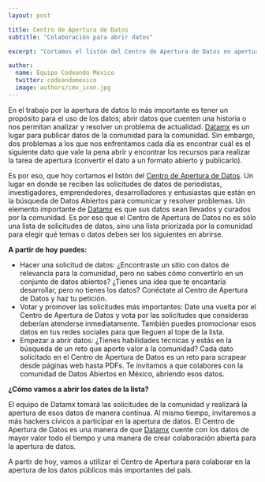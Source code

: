 ```yaml
---
layout: post

title: Centro de Apertura de Datos
subtitle: "Colaboración para abrir datos"

excerpt: "Cortamos el listón del Centro de Apertura de Datos en apertura.datamx.io"

author:
  name: Equipo Codeando México
  twitter: codeandomexico
  image: authors/cmx_icon.jpg
---
```


En el trabajo por la apertura de datos lo más importante es tener un propósito para el uso de los datos; abrir datos 
que cuenten una historia o nos permitan analizar y resolver un problema de actualidad. [Datamx](http://datamx.io) es un 
lugar para publicar datos de la comunidad para la comunidad. Sin embargo, dos problemas a los que nos enfrentamos cada día 
es encontrar cuál es el siguiente dato que vale la pena abrir y encontrar los recursos para realizar la tarea de apertura 
(convertir el dato a un formato abierto y publicarlo).

Es por eso, que hoy cortamos el listón del [Centro de Apertura de Datos](http://apertura.datamx.io). Un lugar en donde se 
reciben las solicitudes de datos de  periodistas, investigadores, emprendedores, desarrolladores y entusiastas que están 
en la búsqueda de Datos Abiertos para comunicar y resolver problemas. Un elemento importante de [Datamx](http://datamx.io) 
es que sus datos sean llevados y curados por la comunidad. Es por eso que el Centro de Apertura de Datos no es sólo una 
lista de solicitudes de datos, sino una lista priorizada por la comunidad para elegir qué temas o datos deben ser los 
siguientes en abrirse.

**A partir de hoy puedes:**

* Hacer una solicitud de datos: ¿Encontraste un sitio con datos de relevancia para la comunidad, pero no sabes cómo 
convertirlo en un conjunto de datos abiertos? ¿Tienes una idea que te encantaría desarrollar, pero no tienes los datos? 
Conéctate al Centro de Apertura de Datos y haz tu petición.
* Votar y promover las solicitudes más importantes: Date una vuelta por el Centro de Apertura de Datos y vota por las 
solicitudes que consideras deberían atenderse inmediatamente. También puedes promocionar esos datos en tus redes sociales para que lleguen al tope de la lista.
* Empezar a abrir datos: ¿Tienes habilidades técnicas y estás en la búsqueda de un reto que aporte valor a la 
comunidad? Cada dato solicitado en el Centro de Apertura de Datos es un reto para scrapear desde páginas web hasta PDFs. Te invitamos a que colabores con la comunidad de Datos Abiertos en México, abriendo esos datos.

**¿Cómo vamos a abrir los datos de la lista?**

El equipo de Datamx tomará las solicitudes de la comunidad y realizará la apertura de esos datos de manera continua. 
Al mismo tiempo, invitaremos a más hackers cívicos a participar en la apertura de datos. El Centro de Apertura de Datos 
es una manera de que [Datamx](http://datamx.io) cuente con los datos de mayor valor todo el tiempo y una manera de crear 
colaboración abierta para la apertura de datos.

A partir de hoy, vamos a utilizar el Centro de Apertura para colaborar en la apertura de los datos públicos más 
importantes del país.
